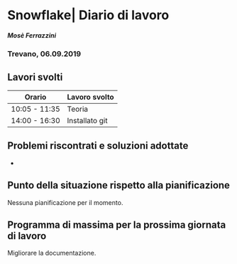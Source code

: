 

# Snowflake| Diario di lavoro
##### Mosè Ferrazzini
### Trevano, 06.09.2019

## Lavori svolti


|Orario        |Lavoro svolto                 |
|--------------|------------------------------|
|10:05 - 11:35 |Teoria                        |
|14:00 - 16:30 |Installato git                |

##  Problemi riscontrati e soluzioni adottate
-

##  Punto della situazione rispetto alla pianificazione
Nessuna pianificazione per il momento.

## Programma di massima per la prossima giornata di lavoro
Migliorare la documentazione.
